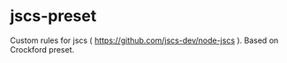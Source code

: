 # jscs-preset
Custom rules for jscs ( https://github.com/jscs-dev/node-jscs ). Based on Crockford preset.
